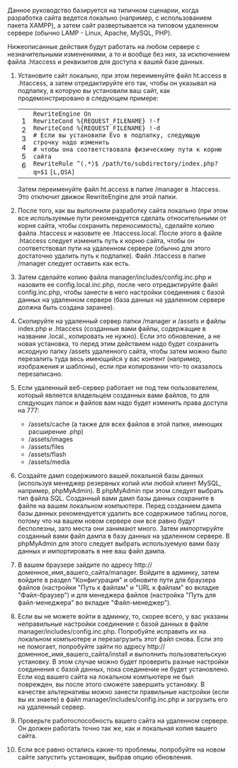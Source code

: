 <p>Данное руководство базируется на типичном сценарии, когда разработка сайта ведется локально (например, с использованием пакета XAMPP), а затем сайт развертывается на типовом удаленном сервере (обычно LAMP - Linux, Apache, MySQL, PHP).</p>
<p>Нижеописанные действия будут работать на любом сервере с незначительными изменениями, а то и вообще без них, за исключением файла .htaccess и реквизитов для доступа к вашей базе данных.</p>
<ol>
  <li>
    <p>Установите сайт локально, при этом переименуйте файл ht.access в .htaccess, а затем отредактируйте его так, чтобы он указывал на подпапку, в которую вы установили ваш сайт, как продемонстрировано в следующем примере:</p>
    <div>
<div id = "highlighter_716192" class = "syntaxhighlighter  php">
<table border = "0" cellpadding = "0" cellspacing = "0">
<tbody>
<tr>
	<td class = "gutter">
	<div class = "line number1 index0 alt2">1</div>
	<div class = "line number2 index1 alt1">2</div>
	<div class = "line number3 index2 alt2">3</div>
	<div class = "line number4 index3 alt1">4</div>
	<div class = "line number5 index4 alt2">5</div>
	<div class = "line number6 index5 alt1">6</div>
	</td>
	<td class = "code">
	<div class = "container">
		<div class = "line number1 index0 alt2"><code class = "php plain">RewriteEngine On</code></div>
		<div class = "line number2 index1 alt1"><code class = "php plain">RewriteCond %{REQUEST_FILENAME} !-f</code></div>
		<div class = "line number3 index2 alt2"><code class = "php plain">RewriteCond %{REQUEST_FILENAME} !-d</code></div>
		<div class = "line number4 index3 alt1"><code class = "php plain"># Если вы установили Evo в подпапку, следующую строчку надо изменить</code></div>
		<div class = "line number5 index4 alt2"><code class = "php plain"># чтобы она соответствовала физическому пути к корню сайта</code></div>
		<div class = "line number6 index5 alt1"><code class = "php plain">RewriteRule ^(.*)$ /path/to/subdirectory/index.php?q=</code><code class = "php variable">$1</code> <code class = "php plain">[L,QSA]</code></div>
	</div>
	</td>
</tr>
</tbody>
</table>
</div>
</div>
    <p>Затем переименуйте файл ht.access в папке /manager в .htaccess. Это отключит движок RewriteEngine для этой папки.</p>
  </li>
  <li>
    <p>После того, как вы выполнили разработку сайта локально (при этом все используемые пути рекомендуется сделать относительными от корня сайта, чтобы сохранить переносимость), сделайте копию файла .htaccess и назовите ее .htaccess.local. После этого в файле .htaccess следует изменить путь к корню сайта, чтобы он соответствовал пути на удаленном сервере (обычно для этого достаточно удалить путь к подпапке). Файл .htaccess в папке /manager следует оставить как есть.</p>
  </li>
  <li>
    <p>Затем сделайте копию файла manager/includes/config.inc.php и назовите ее config.local.inc.php, после чего отредактируйте файл config.inc.php, чтобы занести в него настройки соединения с базой данных на удаленном сервере (база данных на удаленном сервере должна быть создана заранее).</p>
  </li>
  <li>
    <p>Скопируйте на удаленный сервер папки /manager и /assets и файлы index.php и .htaccess (созданные вами файлы, содержащие в названии .local., копировать не нужно). Если это обновление, а не новая установка, то перед этим действием надо будет сохранить исходную папку /assets удаленного сайта, чтобы затем можно было перезалить туда весь имеющийся у вас контент (например, изображения и шаблоны), если при копировании что-то оказалось перезаписано.</p>
  </li>
  <li>
    <p>Если удаленный веб-сервер работает не под тем пользователем, который является владельцем созданных вами файлов, то для следующих папок и файлов вам надо будет изменить права доступа на 777:</p>
    <ul>
      <li>/assets/cache (а также для всех файлов в этой папке, имеющих расширение .php)</li>
      <li>/assets/images</li>
      <li>/assets/files</li>
      <li>/assets/flash</li>
      <li>/assets/media</li>
    </ul>
  </li>
  <li>
    <p>Создайте дамп содержимого вашей локальной базы данных (используя менеджер резервных копий или любой клиент MySQL, например, phpMyAdmin). В phpMyAdmin при этом следует выбрать тип файла SQL. Созданный вами дамп базы данных сохраните в файле на вашем локальном компьютере. Перед созданием дампа базы данных рекомендуется удалить все содержимое таблиц логов, потому что на вашем новом сервере они все равно будут бесполезны, зато места они занимают много. Затем импортируйте созданный вами файл дампа в базу данных на удаленном сервере. В phpMyAdmin для этого следует выбрать используемую вами базу данных и импортировать в нее ваш файл дампа.</p>
  </li>
  <li>
    <p>В вашем браузере зайдите по адресу http://доменное_имя_вашего_сайта/manager. Войдите в админку, затем войдите в раздел "Конфигурация" и обновите пути для браузера файлов (настройки "Путь к файлам" и "URL к файлам" во вкладке "Файл-браузер") и для менеджера файлов (настройка "Путь для файл-менеджера" во вкладке "Файл-менеджер").</p>
  </li>
  <li>
    <p>Если вы не можете войти в админку, то, скорее всего, у вас указаны неправильные настройки соединения с базой данных в файле manager/includes/config.inc.php. Попробуйте исправить их на локальном компьютере и перезагрузить этот файл снова. Если это не помогает, попробуйте зайти по адресу http://доменное_имя_вашего_сайта/install и выполнить пользовательскую установку. В этом случае можно будет проверить разные настройки соединения с базой данных, пока соединение не будет установлено. Если код вашего сайта на локальном компьютере не был поврежден, вы после этого сможете завершить установку. В качестве альтернативы можно занести правильные настройки (если вы их знаете) в файл manager/includes/config.inc.php и загрузить его на удаленный сервер.</p>
  </li>
  <li>
    <p>Проверьте работоспособность вашего сайта на удаленном сервере. Он должен работать точно так же, как и локальная копия вашего сайта.</p>
  </li>
  <li>
    <p>Если все равно остались какие-то проблемы, попробуйте на новом сайте запустить установщик, выбрав опцию обновления.</p>
  </li>
</ol>
